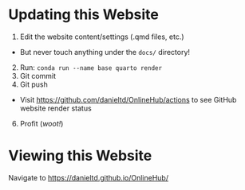 
# Updating this Website

1. Edit the website content/settings (.qmd files, etc.)
  - But never touch anything under the `docs/` directory!
2. Run: `conda run --name base quarto render`
3. Git commit
4. Git push
  - Visit <https://github.com/danieltd/OnlineHub/actions> to see GitHub website render status
6. Profit (*woot!*)


# Viewing this Website

Navigate to <https://danieltd.github.io/OnlineHub/>

